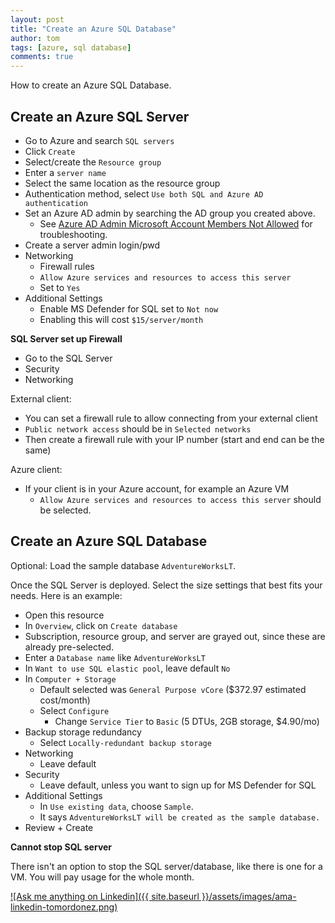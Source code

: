```yaml
---
layout: post
title: "Create an Azure SQL Database"
author: tom
tags: [azure, sql database]
comments: true
---
```


How to create an Azure SQL Database.

## Create an Azure SQL Server

* Go to Azure and search `SQL servers`
* Click `Create`
* Select/create the `Resource group`
* Enter a `server name`
* Select the same location as the resource group
* Authentication method, select `Use both SQL and Azure AD authentication`
* Set an Azure AD admin by searching the AD group you created above.
  * See [Azure AD Admin Microsoft Account Members Not Allowed](../azure-ad-admin-microsoft-account-members-not-allowed/) for troubleshooting.
* Create a server admin login/pwd
* Networking
  * Firewall rules
  * `Allow Azure services and resources to access this server`
  * Set to `Yes`
* Additional Settings
  * Enable MS Defender for SQL set to `Not now`
  * Enabling this will cost `$15/server/month`

**SQL Server set up Firewall**

* Go to the SQL Server
* Security
* Networking

External client:

* You can set a firewall rule to allow connecting from your external client
* `Public network access` should be in `Selected networks`
* Then create a firewall rule with your IP number (start and end can be the same)

Azure client:

* If your client is in your Azure account, for example an Azure VM
  * `Allow Azure services and resources to access this server` should be selected.

## Create an Azure SQL Database

Optional: Load the sample database `AdventureWorksLT`.

Once the SQL Server is deployed. Select the size settings that best fits your needs. Here is an example:

* Open this resource
* In `Overview`, click on `Create database`
* Subscription, resource group, and server are grayed out, since these are already pre-selected.
* Enter a `Database name` like `AdventureWorksLT`
* In `Want to use SQL elastic pool`, leave default `No`
* In `Computer + Storage`
  * Default selected was `General Purpose vCore` ($372.97 estimated cost/month)
  * Select `Configure`
    * Change `Service Tier` to `Basic` (5 DTUs, 2GB storage, $4.90/mo)
* Backup storage redundancy
  * Select `Locally-redundant backup storage`
* Networking
  * Leave default
* Security
  * Leave default, unless you want to sign up for MS Defender for SQL
* Additional Settings
  * In `Use existing data`, choose `Sample`.
  * It says `AdventureWorksLT will be created as the sample database.`
* Review + Create

**Cannot stop SQL server**

There isn't an option to stop the SQL server/database, like there is one for a VM. You will pay usage for the whole month.

[![Ask me anything on Linkedin]({{ site.baseurl }}/assets/images/ama-linkedin-tomordonez.png)](https://www.linkedin.com/in/tomordonez/)